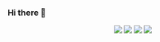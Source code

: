 ### Hi there 👋

<p align="center">
  <img src ="https://github-readme-stats.vercel.app/api?username=kevinkoeks&show_icons=true&count_private=true&theme=default&hide_border=true&hide=issues,contribs&include_all_commits=true">
  <img src ="https://github-readme-stats.vercel.app/api/top-langs/?username=kevinkoeks&layout=compact&hide_border=true&langs_count=10&hide=jupyter%20notebook,tex,css,php">
  <img src ="https://github-readme-stats.vercel.app/api?username=kevinkoeks&show_icons=true&count_private=true&theme=darcula&hide_border=true&hide=issues,contribs&include_all_commits=true&bg_color=00000000">
  <img src ="https://github-readme-stats.vercel.app/api/top-langs/?username=kevinkoeks&layout=compact&hide_border=true&theme=darcula&bg_color=00000000&langs_count=10&hide=jupyter%20notebook,tex,css,php">
</p>


<!--
**kevinkoeks/kevinkoeks** is a ✨ _special_ ✨ repository because its `README.md` (this file) appears on your GitHub profile.

Here are some ideas to get you started:

- 🔭 I’m currently working on ...
- 🌱 I’m currently learning ...
- 👯 I’m looking to collaborate on ...
- 🤔 I’m looking for help with ...
- 💬 Ask me about ...
- 📫 How to reach me: ...
- 😄 Pronouns: ...
- ⚡ Fun fact: ...
-->
